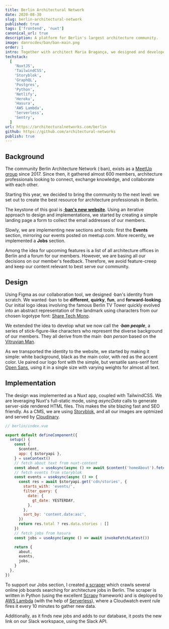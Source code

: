 ```yaml
---
title: Berlin Architectural Network
date: 2020-08-30
slug: berlin-architectural-network
published: true
tags: ['frontend', 'nuxt']
canonical_url: true
description: A platform for Berlin's largest architecture community.
image: danrocdev/ban/ban-main.png
order: 1
intro: Together with architect Maria Bragança, we designed and developed the website for Berlin's largest architecture community.
techstack:
  [
    'NuxtJS',
    'TailwindCSS',
    'Storyblok',
    'GraphQL',
    'Postgres',
    'Python',
    'Netlify',
    'Heroku',
    'Hasura',
    'AWS Lambda',
    'Serverless',
    'Sentry',
  ]
url: https://architecturalnetworks.com/berlin
github: https://github.com/architectural-networks
publish: true
---
```


## Background

The community Berlin Architecture Network (·ban), exists as a [MeetUp group](https://www.meetup.com/BAN-Berlin-Architectural-Network/) since 2017. Since then, it gathered almost 600 members, architecture professionals looking to connect, exchange knowledge, and collaborate with each other.

<base-img id="danrocdev/ban/ban-meetup.png"  alt="Screenshot of Berlin Architectural Network on meetup.com"></base-img>

Starting this year, we decided to bring the community to the next level: we set out to create the best resource for architecture professionals in Berlin.

The keystone of this goal is **[·ban's new website](https://architecturalnetworks.com/berlin)**. Using an iterative approach to design and implementations, we started by creating a simple landing page a form to collect the email addresses of our members.

<base-img id="danrocdev/ban/ban-website.png"  alt="Screenshot of the Berlin Architectural Network website" :shadow="false"></base-img>

Slowly, we are implementing new sections and tools: first the **Events** section, mirroring our events posted on meetup.com. More recently, we implemented a **Jobs** section.

Among the idea for upcoming features is a list of all architecture offices in Berlin and a forum for our members. However, we are basing all our decisions on our member's feedback. Therefore, we avoid feature-creep and keep our content relevant to best serve our community.

## Design

Using Figma as our collaboration tool, we designed ·ban's identity from scratch. We wanted ·ban to be **different**, **quirky**, **fun**, and **forward-looking**. Our initial logo ideas involving the famous Berlin TV Tower quickly evolved into an abstract representation of the landmark using characters from our chosen logotype font: [Share Tech Mono](https://fonts.google.com/specimen/Share+Tech+Mono).

<base-img id="danrocdev/ban/ban-logo-variations.png" legend="Early logo studies" alt="Logo variations"></base-img>

We extended the idea to develop what we now call the **_·ban people_**, a series of stick-figure-like characters who represent the diverse background of our members. They all derive from the main _·ban person_ based on the [Vitruvian Man](https://en.wikipedia.org/wiki/Vitruvian_Man).

<base-img id="danrocdev/ban/ban-logo.png" legend="·ban logo and the ·ban person" alt="Logo"></base-img>

<base-img id="danrocdev/ban/ban-people.png" legend="the ·ban people" alt="Logo"></base-img>

As we transported the identity to the website, we started by making it simple: white background, black as the main color, with red as the accent color. Ue paired our logo font with the simple, but versatile sans-serif font [Open Sans](https://fonts.google.com/specimen/Open+Sans?query=open+sans), using it in a single size with varying weights for almost all text.

<base-img id="ban/ban-early-designs.png" legend="Early designs: mobile-first" alt="Screenshot of our Figma file"></base-img>

## Implementation

<base-img id="ban/ban-design-process.png" legend="Design files of our Event section" alt="Screenshot of our Figma file"></base-img>

The design was implemented as a Nuxt app, coupled with TailwindCSS. We are leveraging Nuxt's full-static mode, using _asyncData_ calls to generate server-side rendered HTML files. This makes the site blazing fast and SEO friendly. As a CMS, we are using [Storyblok](https://storyblok.com), and all our images are optmized and served by [Cloudinary](https://cloudinary.com).

```javascript
// berlin/index.vue

export default defineComponent({
  setup() {
    const {
      $content,
      app: { $storyapi },
    } = useContext()
    // fetch about text from nuxt-content
    const about = useAsync(async () => await $content('homeAbout').fetch())
    // fetch events from storyblok
    const events = useAsync(async () => {
      const res = await $storyapi.get('cdn/stories', {
        starts_with: 'events/',
        filter_query: {
          date: {
            gt_date: YESTERDAY,
          },
        },
        sort_by: 'content.date:asc',
      })
      return res.total ? res.data.stories : []
    })
    // fetch jobs from hasura
    const jobs = useAsync(async () => await invokeFetchLatest())

    return {
      about,
      events,
      jobs,
    }
  },
})
```

To support our Jobs section, I created [a scraper](https://github.com/architectural-networks/ban-jobs-scraping) which crawls several online job boards searching for architecture jobs in Berlin. The scraper is written in Python (using the excellent [Scrapy](https://scrapy.org/) framework) and is deployed to [AWS Lambda](https://aws.amazon.com/lambda/) (with the help of [Serverless](https://www.serverless.com/)), where a Cloudwatch event rule fires it every 10 minutes to gather new data.

Additionally, as it finds new jobs and adds to our database, it posts the new link on our Slack workspace, using the Slack API.

<base-img id="ban/ban-slack.png" legend="Our ·ban-jobs Slack bot posting new offers on our workspace" alt="Screenshot of our Slack workspace"></base-img>

